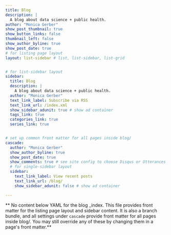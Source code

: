 ```yaml
---
title: Blog
description: |
  A blog about data science + public health.
author: "Monica Gerber"
show_post_thumbnail: true
show_button_links: false
thumbnail_left: false
show_author_byline: true
show_post_date: true
# for listing page layout
layout: list-sidebar # list, list-sidebar, list-grid


# for list-sidebar layout
sidebar: 
  title: Blog
  description: |
    A blog about data science + public health.
  author: "Monica Gerber"
  text_link_label: Subscribe via RSS
  text_link_url: /index.xml
  show_sidebar_adunit: true # show ad container
  tags_link: true
  categories_link: true
  series_link: true


# set up common front matter for all pages inside blog/
cascade:
  author: "Monica Gerber"
  show_author_byline: true
  show_post_date: true
  show_comments: true # see site config to choose Disqus or Utterances
  # for single-sidebar layout
  sidebar:
    text_link_label: View recent posts
    text_link_url: /blog/
    show_sidebar_adunit: false # show ad container

---
```


** No content below YAML for the blog _index. This file provides front matter for the listing page layout and sidebar content. It is also a branch bundle, and all settings under `cascade` provide front matter for all pages inside blog/. You may still override any of these by changing them in a page's front matter.**
